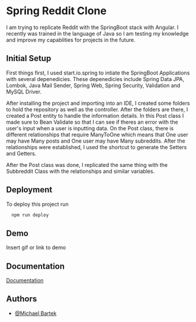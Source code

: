 
# Spring Reddit Clone

I am trying to replicate Reddit with the SpringBoot stack with Angular. I recently was trained in the language of Java so I am testing my knowledge and improve my capablities for projects in the future.




## Initial Setup

First things first, I used start.io.spring to intiate the SpringBoot Applications with several depenedicies. 
These depenedicies include Spring Data JPA, Lombok, Java Mail Sender, 
Spring Web, Spring Security, Validation and MySQL Driver.

After installing the project and importing into an IDE, I created some folders to hold the repository as well as the controller. 
After the folders are there, I created a Post entity to handle the information details. In this Post
class I made sure to Bean Validate so that I can see if theres an error with the user's input when
a user is inputting data. On the Post class, there is different relationships that require ManyToOne
which means that One user may have Many posts and One user may have Many subreddits. After the relationships
were established, I used the shortcut to generate the Setters and Getters.

After the Post class was done, I replicated the same thing with the Subbreddit Class with the relationships
and similar variables.

## Deployment

To deploy this project run

```bash
  npm run deploy
```


## Demo

Insert gif or link to demo


## Documentation

[Documentation](https://linktodocumentation)


## Authors

- [@Michael Bartek](https://www.github.com/Hoybaby)

